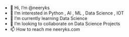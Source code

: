 - 👋 Hi, I’m @neeryks
- 👀 I’m interested in Python , AI , ML , Data Science , IOT
- 🌱 I’m currently learning Data Science
- 💞️ I’m looking to collaborate on Data Science Projects
- 📫 How to reach me neeryks.com

<!---
neeryks/neeryks is a ✨ special ✨ repository because its `README.md` (this file) appears on your GitHub profile.
You can click the Preview link to take a look at your changes.
--->
